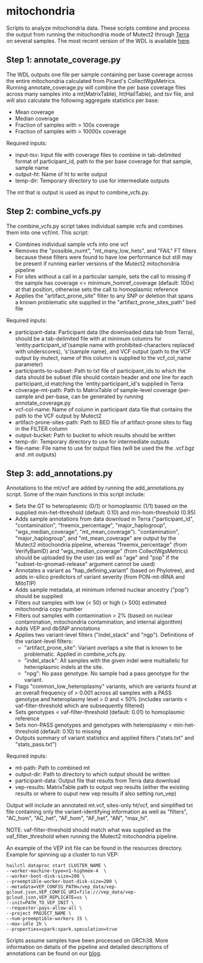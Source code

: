 # mitochondria
Scripts to analyze mitochondria data. These scripts combine and process the output from running the mitochondria mode of Mutect2 through [Terra](https://terra.bio/) on several samples. The most recent version of the WDL is available [here](https://github.com/broadinstitute/gatk/blob/master/scripts/mitochondria_m2_wdl/MitochondriaPipeline.wdl).

## Step 1: annotate_coverage.py

The WDL outputs one file per sample containing per base coverage across the entire mitochondria calculated from Picard's CollectWgsMetrics. Running annotate_coverage.py will combine the per base coverage files across many samples into a mt(MatrixTable), ht(HailTable), and tsv file, and will also calculate the following aggregate statistics per base:
* Mean coverage
* Median coverage
* Fraction of samples with > 100x coverage
* Fraction of samples with > 10000x coverage

Required inputs:
* input-tsv: Input file with coverage files to combine in tab-delimited format of participant_id, path to the per base coverage for that sample, sample name
* output-ht: Name of ht to write output
* temp-dir: Temporary directory to use for intermediate outputs


The mt that is output is used as input to combine_vcfs.py.

## Step 2: combine_vcfs.py

The combine_vcfs.py script takes individual sample vcfs and combines them into one vcf/mt. This script:

* Combines individual sample vcfs into one vcf
* Removes the "possible_numt", "mt_many_low_hets", and "FAIL" FT filters because these filters were found to have low performance but still may be present if running earlier versions of the Mutect2 mitochondria pipeline
* For sites without a call in a particular sample, sets the call to missing if the sample has coverage <= minimum_homref_coverage (default: 100x) at that position, otherwise sets the call to homoplasmic reference
* Applies the "artifact_prone_site" filter to any SNP or deletion that spans a known problematic site supplied in the "artifact_prone_sites_path" bed file

Required inputs:
* participant-data: Participant data (the downloaded data tab from Terra), should be a tab-delimited file with at minimum columns for 'entity:participant_id'(sample name with prohibited-characters replaced with underscores), 's'(sample name), and VCF output (path to the VCF output by mutect, name of this column is supplied to the vcf_col_name parameter)
* participants-to-subset: Path to txt file of participant_ids to which the data should be subset (file should contain header and one line for each participant_id matching the 'entity:participant_id's supplied in Terra
* coverage-mt-path: Path to MatrixTable of sample-level coverage (per-sample and per-base, can be generated by running annotate_coverage.py
* vcf-col-name: Name of column in participant data file that contains the path to the VCF output by Mutect2
* artifact-prone-sites-path: Path to BED file of artifact-prone sites to flag in the FILTER column
* output-bucket: Path to bucket to which results should be written
* temp-dir: Temporary directory to use for intermediate outputs
* file-name: File name to use for output files (will be used the the .vcf.bgz and .mt outputs)

## Step 3: add_annotations.py

Annotations to the mt/vcf are added by running the add_annotations.py script. Some of the main functions in this script include:
* Sets the GT to heteroplasmic (0/1) or homoplasmic (1/1) based on the supplied min-het-threshold (default: 0.10) and min-hom-threshold (0.95)
* Adds sample annotations from data download in Terra ("participant_id", "contamination", "freemix_percentage", "major_haplogroup", "wgs_median_coverage", "mt_mean_coverage"). "contamination", "major_haplogroup", and "mt_mean_coverage" are output by the Mutect2 mitochondria pipeline, whereas "freemix_percentage" (from VerifyBamID) and "wgs_median_coverage" (from CollectWgsMetrics) should be uploaded by the user (as well as "age" and "pop" if the "subset-to-gnomad-release" argument cannot be used)
* Annotates a variant as "hap_defining_variant" (based on Phylotree), and adds in-silico predictors of variant severity (from PON-mt-tRNA and MitoTIP)
* Adds sample metadata, at minimum inferred nuclear ancestry ("pop") should be supplied
* Filters out samples with low (< 50) or high (> 500) estimated mitochondria copy number
* Filters out samples with contamination > 2% (based on nuclear contamination, mitochondria contamination, and internal algorithm)
* Adds VEP and dbSNP annotations
* Applies two variant-level filters ("indel_stack" and "ngp"). Definitions of the variant-level filters:
	* "artifact_prone_site": Variant overlaps a site that is known to be problematic. Applied in combine_vcfs.py.
	* "indel_stack": All samples with the given indel were multiallelic for heteroplasmic indels at the site.
	* "npg": No pass genotype. No sample had a pass genotype for the variant.
* Flags "common_low_heteroplasmy" variants, which are variants found at an overall frequency of > 0.001 across all samples with a PASS genotype and heteroplasmy level > 0 and < 50% (includes variants < vaf-filter-threshold  which are subsequently filtered)
* Sets genotypes < vaf-filter-threshold (default: 0.01) to homoplasmic reference
* Sets non-PASS genotypes and genotypes with heteroplasmy < min-het-threshold (default: 0.10) to missing
* Outputs summary of variant statistics and applied filters ("stats.txt" and "stats_pass.txt")

Required inputs:
* mt-path: Path to combined mt
* output-dir: Path to directory to which output should be written
* participant-data: Output file that results from Terra data download
* vep-results: MatrixTable path to output vep results (either the existing results or where to ouput new vep results if also setting run_vep)

Output will include an annotated mt.vcf, sites-only ht/vcf, and simplified txt file containing only the variant-identifying information as well as "filters", "AC_hom", "AC_het", "AF_hom", "AF_het", "AN", "max_hl".

NOTE: vaf-filter-threshold should match what was supplied as the vaf_filter_threshold when running the Mutect2 mitochondria pipeline.



An example of the VEP init file can be found in the resources directory. Example for spinning up a cluster to run VEP:
```
hailctl dataproc start CLUSTER_NAME \
--worker-machine-type=n1-highmem-4  \
--worker-boot-disk-size=200 \
--preemptible-worker-boot-disk-size=200 \
--metadata=VEP_CONFIG_PATH=/vep_data/vep-gcloud.json,VEP_CONFIG_URI=file:///vep_data/vep-gcloud.json,VEP_REPLICATE=us \
--init=PATH_TO_VEP_INIT \
--requester-pays-allow-all \
--project PROJECT_NAME \
--num-preemptible-workers 15 \
--max-idle 2h \
--properties=spark:spark.speculation=true
```

Scripts assume samples have been processed on GRCh38. More information on details of the pipeline and detailed descriptions of annotations can be found on our [blog](https://gnomad.broadinstitute.org/news/2020-11-gnomad-v3-1-mitochondrial-dna-variants/).
